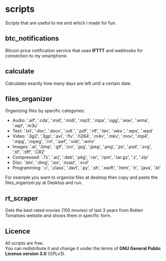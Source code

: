 # scripts
Scripts that are useful to me and which i made for fun.

## btc_notifications
Bitcoin price notification service that uses **IFTTT** and webhooks for connection to my smartphone.

## calculate
Calculates exactly how many days are left until a certain date. 

## files_organizer
Organizing files by specific categories:
- Audio: '.aif', '.cda', '.mid', '.midi', '.mp3', '.mpa', '.ogg', '.wav', '.wma', '.wpl', '.m3u'
- Text: '.txt', '.doc', '.docx', '.odt ', '.pdf', '.rtf', '.tex', '.wks ', '.wps', '.wpd'
- Video: '.3g2', '.3gp', '.avi', '.flv', '.h264', '.m4v', '.mkv', '.mov', '.mp4', '.mpg', '.mpeg', '.rm', '.swf', '.vob', '.wmv'
- Images: '.ai', '.bmp', '.gif', '.ico', '.jpg', '.jpeg', '.png', '.ps', '.psd', '.svg', '.tif', '.tiff', '.CR2'
- Compressed: '.7z', '.arj', '.deb', '.pkg', '.rar', '.rpm', '.tar.gz', '.z', '.zip'
- Disc: '.bin', '.dmg', '.iso', '.toast', '.vcd'
- Programming: '.c', '.class', '.dart', '.py', '.sh', '.swift', '.html', '.h', '.java', '.kt'

For example you want to organize files at desktop then copy and paste the files_organizer.py at Desktop and run.

## rt_scraper
Gets the best rated movies (100 movies) of last 3 years from Rotten Tomatoes website and shows them in specific form. 

## Licence
All scripts are free.\
You can redistribute it and change it under the terms of **GNU General Public License version 3.0** (GPLv3).
